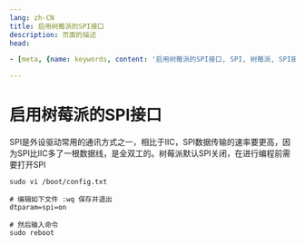 ```yaml
---
lang: zh-CN  
title: 启用树莓派的SPI接口        
description: 页面的描述  
head:

- [meta, {name: keywords, content: '启用树莓派的SPI接口, SPI, 树莓派, SPI接口'}]

---
```


# 启用树莓派的SPI接口

SPI是外设驱动常用的通讯方式之一，相比于IIC，SPI数据传输的速率要更高，因为SPI比IIC多了一根数据线，是全双工的。树莓派默认SPI关闭，在进行编程前需要打开SPI

```shell
sudo vi /boot/config.txt

# 编辑如下文件 :wq 保存并退出
dtparam=spi=on

# 然后输入命令
sudo reboot
```

<Comment></Comment>
